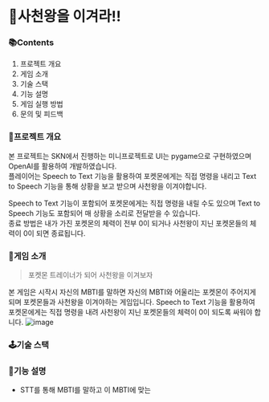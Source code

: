 # 👾사천왕을 이겨라!!

### 📚Contents
1. 프로젝트 개요
2. 게임 소개
3. 기술 스택
4. 기능 설명
5. 게임 실행 방법
6. 문의 및 피드백

### 🌌프로젝트 개요
본 프로젝트는 SKN에서 진행하는 미니프로젝트로 UI는 pygame으로 구현하였으며 OpenAI를 활용하여 개발하였습니다.  
플레이어는 Speech to Text 기능을 활용하여 포켓몬에게는 직접 명령을 내리고 Text to Speech 기능을 통해 상황을 보고 받으며 사천왕을 이겨야합니다.

Speech to Text 기능이 포함되어 포켓몬에게는 직접 명령을 내릴 수도 있으며 Text to Speech 기능도 포함되어 매 상황을 소리로 전달받을 수 있습니다.  
종료 방법은 내가 가진 포켓몬의 체력이 전부 0이 되거나 사천왕이 지닌 포켓몬들의 체력이 0이 되면 종료됩니다.

### 🐉게임 소개
> 포켓몬 트레이너가 되어 사천왕을 이겨보자

본 게임은 시작시 자신의 MBTI를 말하면 자신의 MBTI와 어울리는 포켓몬이 주어지게 되며 포켓몬들과 사천왕을 이겨야하는 게임입니다.
Speech to Text 기능을 활용하여 포켓몬에게는 직접 명령을 내려 사천왕이 지닌 포켓몬들의 체력이 0이 되도록 싸워야 합니다.
![image](https://github.com/user-attachments/assets/e996d878-7b58-4f4d-a422-07f9a729ae1c)

### 🕹️기술 스택


### 📑기능 설명
- STT를 통해 MBTI를 말하고 이 MBTI에 맞는 
